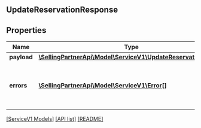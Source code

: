 ## UpdateReservationResponse

## Properties

Name | Type | Description | Notes
------------ | ------------- | ------------- | -------------
**payload** | [**\SellingPartnerApi\Model\ServiceV1\UpdateReservationRecord**](UpdateReservationRecord.md) |  | [optional]
**errors** | [**\SellingPartnerApi\Model\ServiceV1\Error[]**](Error.md) | A list of error responses returned when a request is unsuccessful. | [optional]

[[ServiceV1 Models]](../) [[API list]](../../Api) [[README]](../../../README.md)
